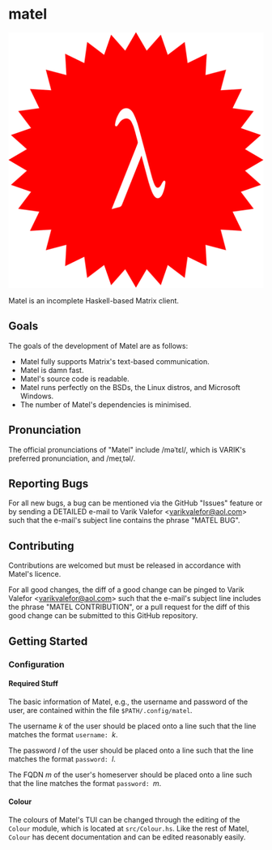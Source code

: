 # matel
![Matel's Glorious Logo](matel-sty01.svg)

Matel is an incomplete Haskell-based Matrix client.

## Goals
The goals of the development of Matel are as follows:
* Matel fully supports Matrix's text-based communication.
* Matel is damn fast.
* Matel's source code is readable.
* Matel runs perfectly on the BSDs, the Linux distros, and Microsoft Windows.
* The number of Matel's dependencies is minimised.

## Pronunciation
The official pronunciations of "Matel" include \/məˈtɛl\/, which is VARIK's preferred pronunciation, and \/meɪˌtəl\/.

## Reporting Bugs
For all new bugs, a bug can be mentioned via the GitHub "Issues" feature or by sending a DETAILED e-mail to Varik Valefor \<varikvalefor@aol.com\> such that the e-mail's subject line contains the phrase "MATEL BUG".

## Contributing

Contributions are welcomed but must be released in accordance with Matel's licence.

For all good changes, the diff of a good change can be pinged to Varik Valefor \<varikvalefor@aol.com\> such that the e-mail's subject line includes the phrase "MATEL CONTRIBUTION", or a pull request for the diff of this good change can be submitted to this GitHub repository.

## Getting Started
### Configuration
#### Required Stuff
The basic information of Matel, e.g., the username and password of the user, are contained within the file `$PATH/.config/matel`.

The username _k_ of the user should be placed onto a line such that the line matches the format `username: `_k_.

The password _l_ of the user should be placed onto a line such that the line matches the format `password: `_l_.

The FQDN _m_ of the user's homeserver should be placed onto a line such that the line matches the format `password: `_m_.
#### Colour
The colours of Matel's TUI can be changed through the editing of the `Colour` module, which is located at `src/Colour.hs`.  Like the rest of Matel, `Colour` has decent documentation and can be edited reasonably easily.
